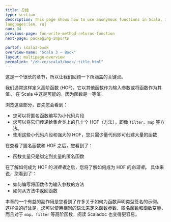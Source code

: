 ```yaml
---
title: 总结
type: section
description: This page shows how to use anonymous functions in Scala, including examples with the List class 'map' and 'filter' functions.
languages:[en, ru]
num: 34
previous-page: fun-write-method-returns-function
next-page: packaging-imports

partof: scala3-book
overview-name: "Scala 3 — Book"
layout: multipage-overview
permalink: "/zh-cn/scala3/book/:title.html"
---
```



这是一个很长的章节，所以让我们回顾一下所涵盖的关键点。

我们通常这样定义高阶函数 (HOF)，它以其他函数作为输入参数或将函数作为其值。
在 Scala 中这是可能的，因为函数是一等值。

浏览这些部分，首先您会看到：

- 您可以将匿名函数编写为小代码片段
- 您可以将它们传递给集合类上的几十个 HOF（方法），即像 `filter`、`map` 等方法。
- 使用这些小代码片段和强大的 HOF，您只需少量代码即可创建大量的函数

在查看了匿名函数和 HOF 之后，您看到了：

- 函数变量只是绑定到变量的匿名函数

在了解如何成为 HOF 的*消费者*之后，您将了解如何成为 HOF 的*创造者*。
具体来说，您看到了：

- 如何编写将函数作为输入参数的方法
- 如何从方法中返回函数

本章的一个有益的副作用是您看到了许多关于如何为函数声明类型签名的示例。
这样做的好处是，您可以使用相同的语法来定义函数参数、匿名函数和函数变量，而且对于 `map`、`filter` 等高阶函数，阅读 Scaladoc 也变得更容易。


